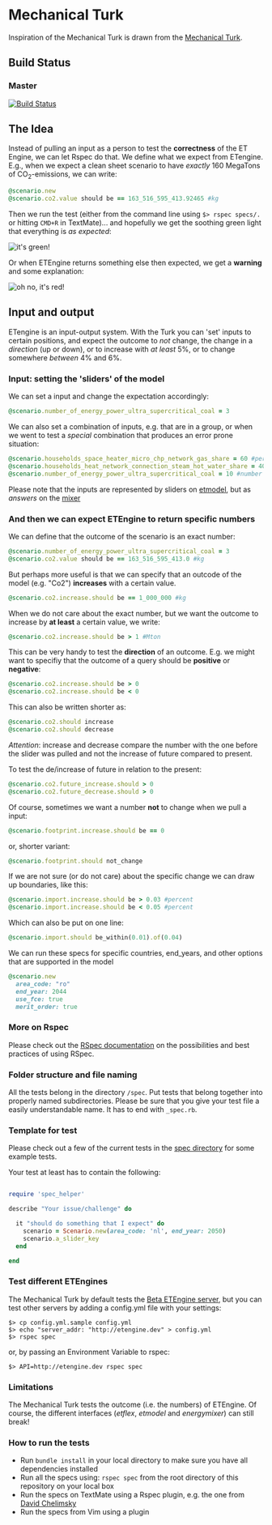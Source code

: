 # Mechanical Turk

Inspiration of the Mechanical Turk is drawn from the [Mechanical Turk](https://en.wikipedia.org/wiki/Mechanical_Turk).

## Build Status

### Master
[![Build Status](https://quintel.semaphoreci.com/badges/mechanical_turk/branches/master.svg)](https://quintel.semaphoreci.com/projects/mechanical_turk)

## The Idea

Instead of pulling an input as a person to test the **correctness** of the ET Engine, we can let Rspec do that. We define
what we expect from ETengine. E.g., when we expect a clean sheet scenario to
have *exactly* 160 MegaTons of CO<sub>2</sub>-emissions, we can write:

````ruby
@scenario.new
@scenario.co2.value should be == 163_516_595_413.92465 #kg
````

Then we run the test (either from the command line using `$> rspec specs/.` or hitting `CMD+R` in TextMate)...
and hopefully we get the soothing green light that everything is *as expected*:

![it's green!](http://f.cl.ly/items/27252h3o191P2o142y0o/Screen%20Shot%202012-03-07%20at%209.17.00%20AM.png)

Or when ETEngine returns something else then expected, we get a **warning** and
some explanation:

![oh no, it's red!](http://f.cl.ly/items/0y4307374716291x3f3v/Screen%20Shot%202012-03-07%20at%209.27.49%20AM.png)

## Input and output

ETengine is an input-output system. With the Turk you can 'set' inputs
to certain positions, and expect the outcome to
*not* change, the change in a *direction* (up or down), or to increase with *at least*
5%, or to change somewhere *between* 4% and 6%.

### Input: setting the 'sliders' of the model

We can set a input and change the expectation accordingly:

````ruby
@scenario.number_of_energy_power_ultra_supercritical_coal = 3
````

We can also set a combination of inputs, e.g. that are in a group,
or when we went to test a *special* combination that produces an
error prone situation:

````ruby
@scenario.households_space_heater_micro_chp_network_gas_share = 60 #percent
@scenario.households_heat_network_connection_steam_hot_water_share = 40 #percent
@scenario.number_of_energy_power_ultra_supercritical_coal = 10 #number of typical plants
````

Please note that the inputs are represented by sliders on
[etmodel](http://et-model.com), but as *answers* on the
[mixer](http://mixer.et-model.com)

### And then we can expect ETEngine to return specific numbers

We can define that the outcome of the scenario is an exact number:

````ruby
@scenario.number_of_energy_power_ultra_supercritical_coal = 3
@scenario.co2.value should be == 163_516_595_413.0 #kg
````

But perhaps more useful is that we can specify that an outcode of the
model (e.g. "Co2") **increases** with a certain value.

````ruby
@scenario.co2.increase.should be == 1_000_000 #kg
````

When we do not care about the exact number, but we want the outcome to
increase by **at least** a certain value, we write:

````ruby
@scenario.co2.increase.should be > 1 #Mton
````

This can be very handy to test the **direction** of an outcome. E.g. we might
want to specifiy that the outcome of a query should be **positive** or
**negative**:

````ruby
@scenario.co2.increase.should be > 0
@scenario.co2.increase.should be < 0
````

This can also be written shorter as:

````ruby
@scenario.co2.should increase
@scenario.co2.should decrease
````

*Attention*: increase and decrease compare the number with the one before the slider was pulled and not the increase of future compared to present.

To test the de/increase of future in relation to the present:

````ruby
@scenario.co2.future_increase.should > 0
@scenario.co2.future_decrease.should > 0
````

Of course, sometimes we want a number **not** to change when we pull a
input:

````ruby
@scenario.footprint.increase.should be == 0
````

or, shorter variant:

````ruby
@scenario.footprint.should not_change
````

If we are not sure (or do not care) about the specific change we can
draw up boundaries, like this:

````ruby
@scenario.import.increase.should be > 0.03 #percent
@scenario.import.increase.should be < 0.05 #percent
````
Which can also be put on one line:

````ruby
@scenario.import.should be_within(0.01).of(0.04)
````
We can run these specs for specific countries, end_years, and other options that
are supported in the model

````ruby
@scenario.new
  area_code: "ro"
  end_year: 2044
  use_fce: true
  merit_order: true
````

### More on Rspec

Please check out the [RSpec documentation](https://www.relishapp.com/rspec)
on the possibilities and best practices of using RSpec.

### Folder structure and file naming

All the tests belong in the directory `/spec`. Put tests that belong together into
properly named subdirectories. Please be sure that you give your test file a
easily understandable name. It has to end with `_spec.rb`.

### Template for test

Please check out a few of the current tests in the
[spec directory](https://github.com/dennisschoenmakers/mechanical_turk/tree/master/spec)
for some example tests.

Your test at least has to contain the following:

````ruby

require 'spec_helper'

describe "Your issue/challenge" do

  it "should do something that I expect" do
    scenario = Scenario.new(area_code: 'nl', end_year: 2050)
    scenario.a_slider_key
  end

end
````

### Test different ETEngines

The Mechanical Turk by default tests the
[Beta ETEngine server](http://beta.et-engine.com), but you can test other servers by
adding a config.yml file with your settings:

````
$> cp config.yml.sample config.yml
$> echo "server_addr: "http://etengine.dev" > config.yml
$> rspec spec
````

or, by passing an Environment Variable to rspec:

````
$> API=http://etengine.dev rspec spec
````

### Limitations

The Mechanical Turk tests the outcome (i.e. the numbers) of ETEngine. Of course, the different
interfaces (*etflex*, *etmodel* and *energymixer*) can still break!

### How to run the tests

* Run `bundle install` in your local directory to make sure you have all dependencies installed
* Run all the specs using: `rspec spec` from the root directory of this repository
on your local box
* Run the specs on TextMate using a Rspec plugin, e.g. the one from
  [David Chelimsky](https://github.com/rspec/rspec-tmbundle)
* Run the specs from Vim using a plugin
